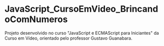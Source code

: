 # JavaScript_CursoEmVideo_BrincandoComNumeros
Projeto desenvolvido no curso "JavaScript e ECMAScript para Iniciantes" da Curso em Vídeo, orientado pelo professor Gustavo Guanabara.
